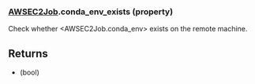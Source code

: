 ### [AWSEC2Job](AWSEC2Job.md).conda_env_exists (property)




Check whether &lt;AWSEC2Job.conda_env&gt; exists on the remote machine.

Returns
----------
* (bool)

